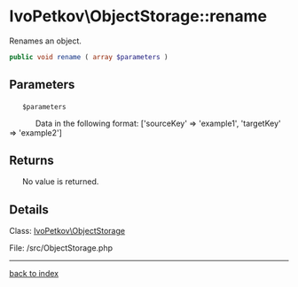 # IvoPetkov\ObjectStorage::rename

Renames an object.

```php
public void rename ( array $parameters )
```

## Parameters

&nbsp;&nbsp;&nbsp;&nbsp;&nbsp;&nbsp;`$parameters`

&nbsp;&nbsp;&nbsp;&nbsp;&nbsp;&nbsp;&nbsp;&nbsp;&nbsp;&nbsp;&nbsp;&nbsp;Data in the following format: ['sourceKey' => 'example1', 'targetKey' => 'example2']

## Returns

&nbsp;&nbsp;&nbsp;&nbsp;&nbsp;&nbsp;No value is returned.

## Details

Class: [IvoPetkov\ObjectStorage](ivopetkov.objectstorage.class.md)

File: /src/ObjectStorage.php

---

[back to index](index.md)

